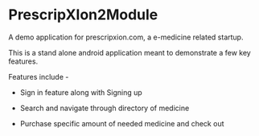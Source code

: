 # PrescripXIon2Module

A demo application for prescripxion.com, a e-medicine related startup. 

This is a stand alone android application meant to demonstrate a few key features. 

Features include - 

* Sign in feature along with Signing up

* Search and navigate through directory of medicine 

* Purchase specific amount of needed medicine and check out 
